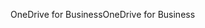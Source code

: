 <span data-ttu-id="a02a5-101">OneDrive for Business</span><span class="sxs-lookup"><span data-stu-id="a02a5-101">OneDrive for Business</span></span>